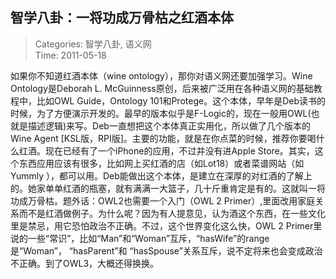 智学八卦：一将功成万骨枯之红酒本体
---
    
> Categories: 智学八卦, 语义网  
> Time: 2011-05-18
    
如果你不知道红酒本体（wine ontology），那你对语义网还要加强学习。Wine Ontology是Deborah L. McGuinness原创，后来被广泛用在各种语义网的基础教程中，比如OWL Guide，Ontology 101和Protege。这个本体，早年是Deb读书的时候，为了方便演示开发的。最早的版本似乎是F-Logic的，现在一般用OWL(也就是描述逻辑)来写。Deb一直想把这个本体真正实用化，所以做了几个版本的Wine Agent [KSL版，RPI版]。主要的功能，就是在你点菜的时候，推荐你要喝什么红酒。现在已经有了一个iPhone的应用，不过并没有进Apple Store。其实，这个东西应用应该有很多，比如网上买红酒的店（如Lot18）或者菜谱网站（如Yummly ），都可以用。Deb能做出这个本体，是建立在深厚的对红酒的了解上的。她家单单红酒的瓶塞，就有满满一大篮子，几十斤重肯定是有的。这就叫一将功成万骨枯。题外话：OWL2也需要一个入门（OWL 2 Primer）,里面改用家庭关系而不是红酒做例子。为什么呢？因为有人提意见，认为酒这个东西，在一些文化里是禁忌，用它恐怕政治不正确。不过，这个世界变化这么快，OWL 2 Primer里说的一些“常识”，比如“Man”和“Woman”互斥，“hasWife”的range是“Woman”， “hasParent”和 “hasSpouse”关系互斥，说不定将来也会变成政治不正确。到了OWL3，大概还得换换。     
    